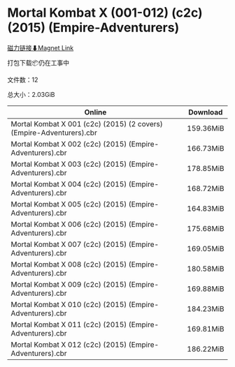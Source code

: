 # Mortal Kombat X (001-012) (c2c) (2015) (Empire-Adventurers)

[磁力链接⬇Magnet Link](magnet:?xt=urn:btih:75a447a5757b5e7876648e523ac1fec45cd7a112&dn=Mortal%20Kombat%20X%20%28001-012%29%20%28c2c%29%20%282015%29%20%28Empire-Adventurers%29)

打包下载📦仍在工事中

文件数：12

总大小：2.03GiB

Online | Download
--- | ---
Mortal Kombat X 001 (c2c) (2015) (2 covers) (Empire-Adventurers).cbr | 159.36MiB
Mortal Kombat X 002 (c2c) (2015) (Empire-Adventurers).cbr | 166.73MiB
Mortal Kombat X 003 (c2c) (2015) (Empire-Adventurers).cbr | 178.85MiB
Mortal Kombat X 004 (c2c) (2015) (Empire-Adventurers).cbr | 168.72MiB
Mortal Kombat X 005 (c2c) (2015) (Empire-Adventurers).cbr | 164.83MiB
Mortal Kombat X 006 (c2c) (2015) (Empire-Adventurers).cbr | 175.68MiB
Mortal Kombat X 007 (c2c) (2015) (Empire-Adventurers).cbr | 169.05MiB
Mortal Kombat X 008 (c2c) (2015) (Empire-Adventurers).cbr | 180.58MiB
Mortal Kombat X 009 (c2c) (2015) (Empire-Adventurers).cbr | 169.88MiB
Mortal Kombat X 010 (c2c) (2015) (Empire-Adventurers).cbr | 184.23MiB
Mortal Kombat X 011 (c2c) (2015) (Empire-Adventurers).cbr | 169.81MiB
Mortal Kombat X 012 (c2c) (2015) (Empire-Adventurers).cbr | 186.22MiB